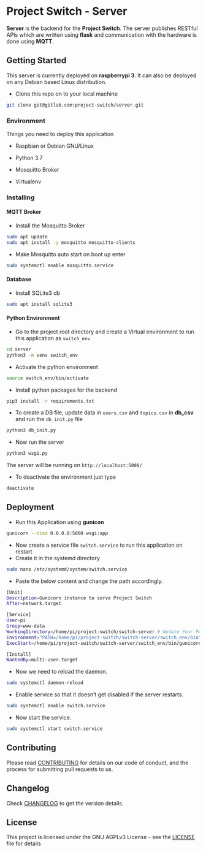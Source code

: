 # Project Switch - Server

__Server__ is the backend for the __Project Switch__. The server publishes RESTful APIs which are written using __flask__ and communication with the hardware is done using __MQTT__.

## Getting Started

This server is currently deployed on __raspberrypi 3__. It can also be deployed on any Debian based Linux distribution.

- Clone this repo on to your local machine

```bash
git clone git@gitlab.com:project-switch/server.git
```

### Environment

Things you need to deploy this application

- Raspbian or Debian GNU/Linux

- Python 3.7

- Mosquitto Broker

- Virtualenv

### Installing

#### MQTT Broker

- Install the Mosquitto Broker

```bash
sudo apt update
sudo apt install -y mosquitto mosquitto-clients
```

- Make Mosquitto auto start on boot up enter

```bash
sudo systemctl enable mosquitto.service
```

#### Database

- Install SQLite3 db

```bash
sudo apt install sqlite3
```

#### Python Environment

- Go to the project root directory and create a Virtual environment to run this application as `switch_env`

```bash
cd server
python3 -m venv switch_env
```

- Activate the python environment

```bash
source switch_env/bin/activate
```

- Install python packages for the backend

```bash
pip3 install -r requirements.txt
```

- To create a DB file, update data in `users.csv` and `topics.csv` in __db_csv__ and run the `db_init.py` file

```bash
python3 db_init.py
```

- Now run the server

```bash
python3 wsgi.py
```

The server will be running on `http://localhost:5000/`

- To deactivate the environment just type

```bash
deactivate
```

## Deployment

- Run this Application using __gunicon__

```bash
gunicorn --bind 0.0.0.0:5000 wsgi:app
```

- Now create a service file `switch.service` to run this application on restart
- Create it in the systemd directory

```bash
sudo nano /etc/systemd/system/switch.service 
```
- Paste the below content and change the path accordingly.
```bash
[Unit]
Description=Gunicorn instance to serve Project Switch
After=network.target

[Service]
User=pi
Group=www-data
WorkingDirectory=/home/pi/project-switch/switch-server # Update Your PATH
Environment="PATH=/home/pi/project-switch/switch-server/switch_env/bin" # Update Your PATH
ExecStart=/home/pi/project-switch/switch-server/switch_env/bin/gunicorn --workers 3 --bind unix:projectswitch.sock -m 007 wsgi:app # Update Your PATH

[Install]
WantedBy=multi-user.target
```

- Now we need to reload the daemon.

```bash
sudo systemctl daemon-reload
```

- Enable service so that it doesn’t get disabled if the server restarts.

```bash
sudo systemctl enable switch.service
```

- Now start the service.

```bash
sudo systemctl start switch.service
```

## Contributing

Please read [CONTRIBUTING](CONTRIBUTING.md) for details on our code of conduct, and the process for submitting pull requests to us.

## Changelog

Check [CHANGELOG](CHANGELOG.md) to get the version details.

## License

This project is licensed under the GNU AGPLv3 License - see the [LICENSE](LICENSE) file for details
